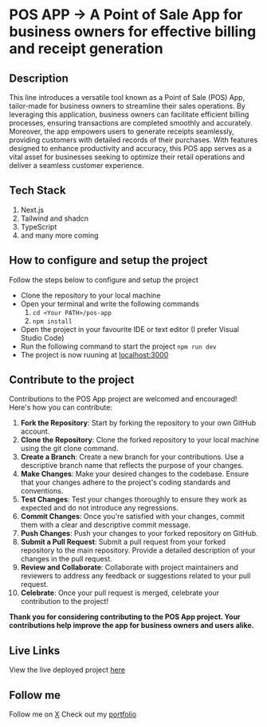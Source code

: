# POS APP -> A Point of Sale App for business owners for effective billing and receipt generation

## Description

This line introduces a versatile tool known as a Point of Sale (POS) App, tailor-made for business owners to streamline their sales operations. By leveraging this application, business owners can facilitate efficient billing processes, ensuring transactions are completed smoothly and accurately. Moreover, the app empowers users to generate receipts seamlessly, providing customers with detailed records of their purchases. With features designed to enhance productivity and accuracy, this POS app serves as a vital asset for businesses seeking to optimize their retail operations and deliver a seamless customer experience.

## Tech Stack

1. Next.js
2. Tailwind and shadcn
3. TypeScript
4. and many more coming

## How to configure and setup the project

Follow the steps below to configure and setup the project

- Clone the repository to your local machine
- Open your terminal and write the following commands
    1. ``` cd <Your PATH>/pos-app ```
    2. ``` npm install ```
- Open the project in your favourite IDE or text editor (I prefer Visual Studio Code)
- Run the following command to start the project
    ``` npm run dev ```
- The project is now ruuning at [localhost:3000](http://localhost:3000)

## Contribute to the project

Contributions to the POS App project are welcomed and encouraged! Here's how you can contribute:

1. **Fork the Repository**: Start by forking the repository to your own GitHub account.
2. **Clone the Repository**: Clone the forked repository to your local machine using the git clone command.
3. **Create a Branch**: Create a new branch for your contributions. Use a descriptive branch name that reflects the purpose of your changes.
4. **Make Changes**: Make your desired changes to the codebase. Ensure that your changes adhere to the project's coding standards and conventions.
5. **Test Changes**: Test your changes thoroughly to ensure they work as expected and do not introduce any regressions.
6. **Commit Changes**: Once you're satisfied with your changes, commit them with a clear and descriptive commit message.
7. **Push Changes**: Push your changes to your forked repository on GitHub.
8. **Submit a Pull Request**: Submit a pull request from your forked repository to the main repository. Provide a detailed description of your changes in the pull request.
9. **Review and Collaborate**: Collaborate with project maintainers and reviewers to address any feedback or suggestions related to your pull request.
10. **Celebrate**: Once your pull request is merged, celebrate your contribution to the project!

**Thank you for considering contributing to the POS App project. Your contributions help improve the app for business owners and users alike.**

## Live Links

View the live deployed project [here](https://pos-app-sable.vercel.app/)

## Follow me

Follow me on [X](https://twitter.com/_kumaarrr_)
Check out my [portfolio](https://kumaarrr.tech)
